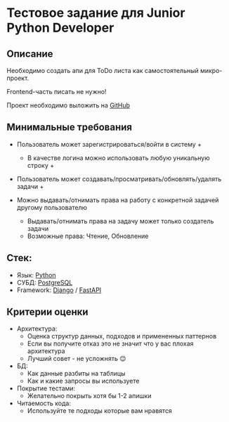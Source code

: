 # Тестовое задание для Junior Python Developer

## Описание

Необходимо создать апи для ToDo листа как самостоятельный микро-проект.

Frontend-часть писать не нужно!

Проект необходимо выложить на [GitHub](https://github.com)

## Минимальные требования

- Пользователь может зарегистрироваться/войти в систему +

  - В качестве логина можно использовать любую уникальную строку +

- Пользователь может создавать/просматривать/обновлять/удалять задачи +

- Можно выдавать/отнимать права на работу с конкретной задачей другому пользователю
  - Выдавать/отнимать права на задачу может только создатель задачи
  - Возможные права: Чтение, Обновление

## Стек:

- Язык: [Python](https://www.python.org/)
- СУБД: [PostgreSQL](https://www.postgresql.org)
- Framework: [Django](https://www.djangoproject.com/) / [FastAPI](https://fastapi.tiangolo.com/)

## Критерии оценки

- Архитектура:
  - Оценка структур данных, подходов и примененных паттернов
  - Если вы получите отказ это не значит что у вас плохая архитектура
  - Лучший совет - не усложнять 😌
- БД:
  - Как данные разбиты на таблицы
  - Как и какие запросы вы используете
- Покрытие тестами:
  - Желательно покрыть хотя бы 1-2 апишки
- Читаемость кода:
  - Используйте те подходы которые вам нравятся
